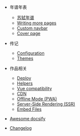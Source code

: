 <!-- docs/_sidebar.md -->

- 年谱年表

  - [苏轼年谱](1036.md)
  - [Writing more pages](more-pages.md)
  - [Custom navbar](custom-navbar.md)
  - [Cover page](cover.md)

- 传记

  - [Configuration](configuration.md)
  - [Themes](themes.md)

- 作品相关

  - [Deploy](deploy.md)
  - [Helpers](helpers.md)
  - [Vue compatibility](vue.md)
  - [CDN](cdn.md)
  - [Offline Mode (PWA)](pwa.md)
  - [Server-Side Rendering (SSR)](ssr.md)
  - [Embed Files](embed-files.md)

- [Awesome docsify](awesome.md)
- [Changelog](changelog.md)
